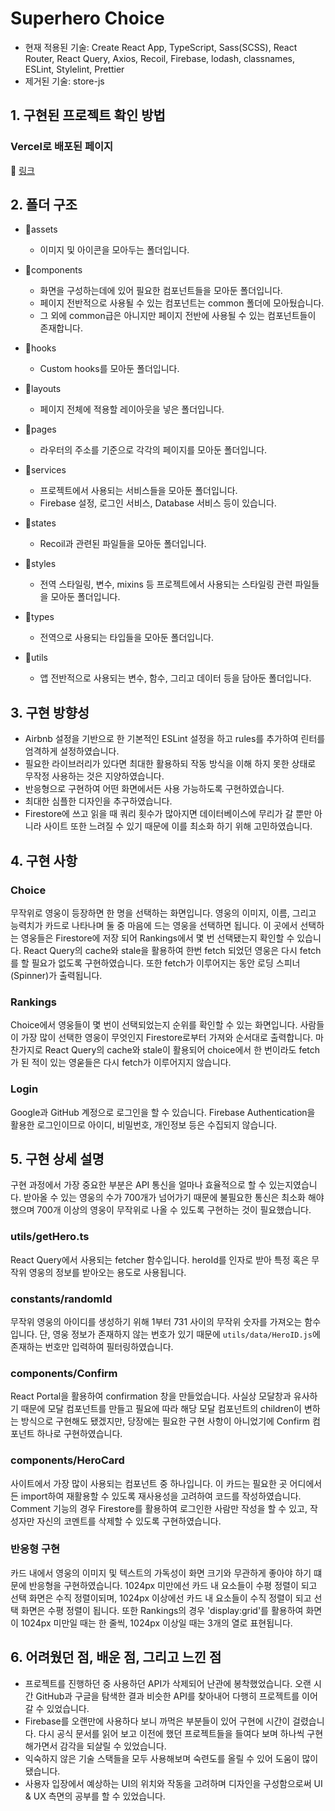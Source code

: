 # Superhero Choice

- 현재 적용된 기술: Create React App, TypeScript, Sass(SCSS), React Router, React Query, Axios, Recoil, Firebase, lodash, classnames, ESLint, Stylelint, Prettier
- 제거된 기술: store-js

## 1. 구현된 프로젝트 확인 방법

### Vercel로 배포된 페이지

🔗 [링크](https://superhero-choice.vercel.app/)

## 2. 폴더 구조

- 📁assets

  - 이미지 및 아이콘을 모아두는 폴더입니다.

- 📁components

  - 화면을 구성하는데에 있어 필요한 컴포넌트들을 모아둔 폴더입니다.
  - 페이지 전반적으로 사용될 수 있는 컴포넌트는 common 폴더에 모아뒀습니다.
  - 그 외에 common급은 아니지만 페이지 전반에 사용될 수 있는 컴포넌트들이 존재합니다.

- 📁hooks

  - Custom hooks를 모아둔 폴더입니다.

- 📁layouts

  - 페이지 전체에 적용할 레이아웃을 넣은 폴더입니다.

- 📁pages

  - 라우터의 주소를 기준으로 각각의 페이지를 모아둔 폴더입니다.

- 📁services

  - 프로젝트에서 사용되는 서비스들을 모아둔 폴더입니다.
  - Firebase 설정, 로그인 서비스, Database 서비스 등이 있습니다.

- 📁states

  - Recoil과 관련된 파일들을 모아둔 폴더입니다.

- 📁styles

  - 전역 스타일링, 변수, mixins 등 프로젝트에서 사용되는 스타일링 관련 파일들을 모아둔 폴더입니다.

- 📁types

  - 전역으로 사용되는 타입들을 모아둔 폴더입니다.

- 📁utils

  - 앱 전반적으로 사용되는 변수, 함수, 그리고 데이터 등을 담아둔 폴더입니다.

## 3. 구현 방향성

- Airbnb 설정을 기반으로 한 기본적인 ESLint 설정을 하고 rules를 추가하여 린터를 엄격하게 설정하였습니다.
- 필요한 라이브러리가 있다면 최대한 활용하되 작동 방식을 이해 하지 못한 상태로 무작정 사용하는 것은 지양하였습니다.
- 반응형으로 구현하여 어떤 화면에서든 사용 가능하도록 구현하였습니다.
- 최대한 심플한 디자인을 추구하였습니다.
- Firestore에 쓰고 읽을 때 쿼리 횟수가 많아지면 데이터베이스에 무리가 갈 뿐만 아니라 사이트 또한 느려질 수 있기 때문에 이를 최소화 하기 위해 고민하였습니다.

## 4. 구현 사항

### Choice

무작위로 영웅이 등장하면 한 명을 선택하는 화면입니다. 영웅의 이미지, 이름, 그리고 능력치가 카드로 나타나며 둘 중 마음에 드는 영웅을 선택하면 됩니다. 이 곳에서 선택하는 영웅들은 Firestore에 저장 되어 Rankings에서 몇 번 선택됐는지 확인할 수 있습니다. React Query의 cache와 stale을 활용하여 한번 fetch 되었던 영웅은 다시 fetch를 할 필요가 없도록 구현하였습니다. 또한 fetch가 이루어지는 동안 로딩 스피너(Spinner)가 출력됩니다.

### Rankings

Choice에서 영웅들이 몇 번이 선택되었는지 순위를 확인할 수 있는 화면입니다. 사람들이 가장 많이 선택한 영웅이 무엇인지 Firestore로부터 가져와 순서대로 출력합니다. 마찬가지로 React Query의 cache와 stale이 활용되어 choice에서 한 번이라도 fetch가 된 적이 있는 영욷들은 다시 fetch가 이루어지지 않습니다.

### Login

Google과 GitHub 계정으로 로그인을 할 수 있습니다. Firebase Authentication을 활용한 로그인이므로 아이디, 비밀번호, 개인정보 등은 수집되지 않습니다.

## 5. 구현 상세 설명

구현 과정에서 가장 중요한 부분은 API 통신을 얼마나 효율적으로 할 수 있는지였습니다. 받아올 수 있는 영웅의 수가 700개가 넘어가기 때문에 불필요한 통신은 최소화 해야 했으며 700개 이상의 영웅이 무작위로 나올 수 있도록 구현하는 것이 필요했습니다.

### utils/getHero.ts

React Query에서 사용되는 fetcher 함수입니다. heroId를 인자로 받아 특정 혹은 무작위 영웅의 정보를 받아오는 용도로 사용됩니다.

### constants/randomId

무작위 영웅의 아이디를 생성하기 위해 1부터 731 사이의 무작위 숫자를 가져오는 함수입니다. 단, 영웅 정보가 존재하지 않는 번호가 있기 때문에 `utils/data/HeroID.js`에 존재하는 번호만 입력하여 필터링하였습니다.

### components/Confirm

React Portal을 활용하여 confirmation 창을 만들었습니다. 사실상 모달창과 유사하기 때문에 모달 컴포넌트를 만들고 필요에 따라 해당 모달 컴포넌트의 children이 변하는 방식으로 구현해도 됐겠지만, 당장에는 필요한 구현 사항이 아니었기에 Confirm 컴포넌트 하나로 구현하였습니다.

### components/HeroCard

사이트에서 가장 많이 사용되는 컴포넌트 중 하나입니다. 이 카드는 필요한 곳 어디에서든 import하여 재활용할 수 있도록 재사용성을 고려하여 코드를 작성하였습니다. Comment 기능의 경우 Firestore를 활용하여 로그인한 사람만 작성을 할 수 있고, 작성자만 자신의 코멘트를 삭제할 수 있도록 구현하였습니다.

### 반응형 구현

카드 내에서 영웅의 이미지 및 텍스트의 가독성이 화면 크기와 무관하게 좋아야 하기 떄문에 반응형을 구현하였습니다. 1024px 미만에선 카드 내 요소들이 수평 정렬이 되고 선택 화면은 수직 정렬이되며, 1024px 이상에선 카드 내 요소들이 수직 정렬이 되고 선택 화면은 수평 정렬이 됩니다. 또한 Rankings의 경우 'display:grid'를 활용하여 화면이 1024px 미만일 때는 한 줄씩, 1024px 이상일 때는 3개의 열로 표현됩니다.

## 6. 어려웠던 점, 배운 점, 그리고 느낀 점

- 프로젝트를 진행하던 중 사용하던 API가 삭제되어 난관에 봉착했었습니다. 오랜 시간 GitHub과 구글을 탐색한 결과 비슷한 API를 찾아내어 다행히 프로젝트를 이어갈 수 있었습니다. 
- Firebase를 오랜만에 사용하다 보니 까먹은 부분들이 있어 구현에 시간이 걸렸습니다. 다시 공식 문서를 읽어 보고 이전에 했던 프로젝트들을 들여다 보며 하나씩 구현해가면서 감각을 되살릴 수 있었습니다.
- 익숙하지 않은 기술 스택들을 모두 사용해보며 숙련도를 올릴 수 있어 도움이 많이 됐습니다.
- 사용자 입장에서 예상하는 UI의 위치와 작동을 고려하며 디자인을 구성함으로써 UI & UX 측면의 공부를 할 수 있었습니다.
